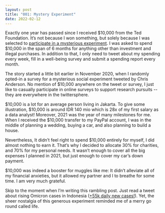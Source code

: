 ```yaml
---
layout: post
title: "001: Mystery Experiment"
date: 2022-02-12
---
```

Exactly one year has passed since I received $10,000 from the Ted Foundation. It’s not because I won something, but solely because I was selected to [participate in a mysterious experiment](https://twitter.com/annabellewenas/status/1365439729957621761?s=20&t=lx0TZFXQXpObiPHTiC0SRg). I was asked to spend $10,000 in the span of 6 months for anything other than investment and illegal purchases. In addition to that, I only need to tweet about my spending every week, fill in a well-being survey and submit a spending report every month. 

The story started a little bit earlier in November 2020, when I randomly opted-in a survey for a mysterious social experiment tweeted by Chris Anderson. No mention of $10,000 anywhere on the tweet or survey, I just like to casually participate in online surveys to support research pursuits -- they are everywhere in the twittersphere.  

$10,000 is a lot for an average person living in Jakarta. To give some illustration, $10,000 is around IDR 140 mio which is 28x of my first salary as a data analyst! Moreover, 2021 was the year of many milestones for me. When I received the $10,000 transfer to my PayPal account, I was in the middle of planning a wedding, buying a car, and also planning to build a house.

Nevertheless, It didn’t feel right to spend $10,000 entirely for myself, I did almost nothing to earn it. That’s why I decided to allocate 30% for charities, and 70% for my personal needs. It wasn’t enough to cover all the big expenses I planned in 2021, but just enough to cover my car’s down payment.

$10,000 was indeed a booster for muggles like me: It didn’t alleviate all of my financial anxieties, but it allowed my partner and I to breathe for some time. I am very much grateful. 

Skip to the moment when I’m writing this rambling post. Just read a tweet about rising Omicron cases in Indonesia ([+55k daily new cases!](https://twitter.com/nuicemedia/status/1492454295446634496?s=20&t=lx0TZFXQXpObiPHTiC0SRg)). Yet, the sheer nostalgia of this generous experiment reminded me of a merry go round called life.

